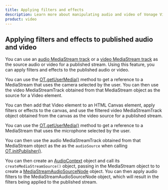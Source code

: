 ```yaml
---
title: Applying filters and effects
description: Learn more about manipulating audio and video of Vonage Video API streams for your web application. Publish only video or audio, adjust the frame rate, and more. 
product: video
---
```


## Applying filters and effects to published audio and video

You can use an [audio MediaStream track](/video/tutorials/publish-streams/introduction/javascript) or a [video MediaStream track](/video/tutorials/publish-streams/introduction/javascript) as the source audio or video for a published stream. Using this feature, you can apply filters and effects to the published audio or video.

You can use the [OT.getUserMedia()](/sdk/stitch/video-js-reference/OT.html#getUserMedia) method to get a reference to a MediaStream that uses the camera selected by the user. You can then use the video MediaStreamTrack obtained from that MediaStream object as the source for a Video element.

You can then add that Video element to an HTML Canvas element, apply filters or effects to the canvas, and use the filtered video MediaStreamTrack object obtained from the canvas as the video source for a published stream.

<!-- OPT-TODO: For an example, see the Stream-Filter sample [Vonage Video-web-samples repo](https://github.com/opentok/opentok-web-samples) on GitHub. -->

You can use the [OT.getUserMedia()](/sdk/stitch/video-js-reference/OT.html#getUserMedia) method to get a reference to a MediaStream that uses the microphone selected by the user.

You can then use the audio MediaStreamTrack obtained from that MediaStream object as the as the `audioSource` when calling [OT.initPublisher()](/sdk/stitch/video-js-reference/OT.html#initPublisher).

You can then create an [AudioContext](https://developer.mozilla.org/en-US/docs/Web/API/AudioContext) object and call its `createMediaStreamSource()` object, passing in the MediaStream object to to create a [MediaStreamAudioSourceNode](https://developer.mozilla.org/en-US/docs/Web/API/MediaStreamAudioSourceNode) object. You can then apply audio filters to the MediaStreamAudioSourceNode object, which will result in the filters being applied to the published stream.
